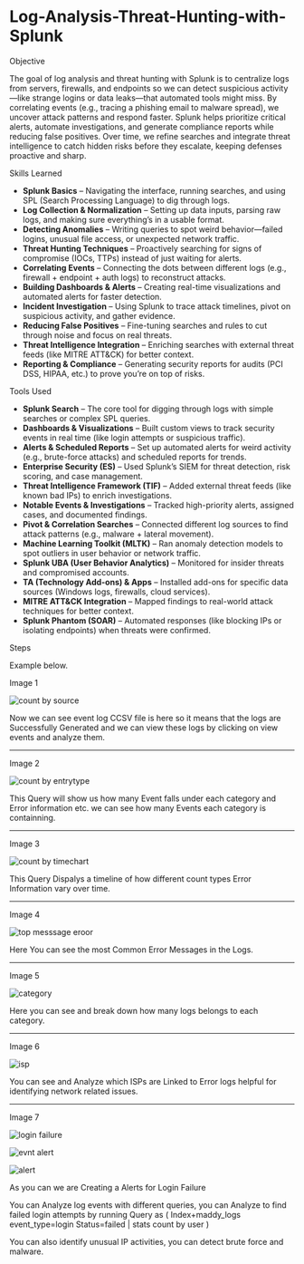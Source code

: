 # Log-Analysis-Threat-Hunting-with-Splunk


Objective

The goal of log analysis and threat hunting with Splunk is to centralize logs from servers, firewalls, and endpoints so we can detect suspicious activity—like strange logins or data leaks—that automated tools might miss. By correlating events (e.g., tracing a phishing email to malware spread), we uncover attack patterns and respond faster. Splunk helps prioritize critical alerts, automate investigations, and generate compliance reports while reducing false positives. Over time, we refine searches and integrate threat intelligence to catch hidden risks before they escalate, keeping defenses proactive and sharp.

Skills Learned 

- **Splunk Basics** – Navigating the interface, running searches, and using SPL (Search Processing Language) to dig through logs.  
- **Log Collection & Normalization** – Setting up data inputs, parsing raw logs, and making sure everything’s in a usable format.  
- **Detecting Anomalies** – Writing queries to spot weird behavior—failed logins, unusual file access, or unexpected network traffic.  
- **Threat Hunting Techniques** – Proactively searching for signs of compromise (IOCs, TTPs) instead of just waiting for alerts.  
- **Correlating Events** – Connecting the dots between different logs (e.g., firewall + endpoint + auth logs) to reconstruct attacks.  
- **Building Dashboards & Alerts** – Creating real-time visualizations and automated alerts for faster detection.  
- **Incident Investigation** – Using Splunk to trace attack timelines, pivot on suspicious activity, and gather evidence.  
- **Reducing False Positives** – Fine-tuning searches and rules to cut through noise and focus on real threats.  
- **Threat Intelligence Integration** – Enriching searches with external threat feeds (like MITRE ATT&CK) for better context.  
- **Reporting & Compliance** – Generating security reports for audits (PCI DSS, HIPAA, etc.) to prove you’re on top of risks.  

Tools Used 

- **Splunk Search** – The core tool for digging through logs with simple searches or complex SPL queries.  
- **Dashboards & Visualizations** – Built custom views to track security events in real time (like login attempts or suspicious traffic).  
- **Alerts & Scheduled Reports** – Set up automated alerts for weird activity (e.g., brute-force attacks) and scheduled reports for trends.  
- **Enterprise Security (ES)** – Used Splunk’s SIEM for threat detection, risk scoring, and case management.  
- **Threat Intelligence Framework (TIF)** – Added external threat feeds (like known bad IPs) to enrich investigations.  
- **Notable Events & Investigations** – Tracked high-priority alerts, assigned cases, and documented findings.  
- **Pivot & Correlation Searches** – Connected different log sources to find attack patterns (e.g., malware + lateral movement).  
- **Machine Learning Toolkit (MLTK)** – Ran anomaly detection models to spot outliers in user behavior or network traffic.  
- **Splunk UBA (User Behavior Analytics)** – Monitored for insider threats and compromised accounts.  
- **TA (Technology Add-ons) & Apps** – Installed add-ons for specific data sources (Windows logs, firewalls, cloud services).  
- **MITRE ATT&CK Integration** – Mapped findings to real-world attack techniques for better context.  
- **Splunk Phantom (SOAR)** – Automated responses (like blocking IPs or isolating endpoints) when threats were confirmed.  

Steps

Example below.

Image 1

![count by source](https://github.com/user-attachments/assets/3962b998-35c4-4535-8d42-9f3cded02c74)

Now we can see event log CCSV file is here so it means that the logs are Successfully Generated and we can view these logs by clicking on view events and analyze them.

<hr>

Image 2

![count by entrytype](https://github.com/user-attachments/assets/c0acc484-11e7-457e-84b0-30ff0f34a454)

This Query will show us how many Event falls under each category and Error information etc.
we can see how many Events each category is containning.

<hr>

Image 3 

![count by timechart ](https://github.com/user-attachments/assets/f0bd493a-92d2-463c-bf12-53c06300ca56)

This Query Dispalys a timeline of how different count types Error Information vary over time.

<hr>

Image 4 

![top messsage eroor](https://github.com/user-attachments/assets/0ed3dd5b-bb59-49f3-931b-f3b1519b6096)

Here You can see the most Common Error Messages in the Logs.

<hr>

Image 5 

![category ](https://github.com/user-attachments/assets/65fdbd3c-6a02-447d-984c-2b916471f253)

Here you can see and break down how many logs belongs to each category.

<hr>

Image 6

![isp](https://github.com/user-attachments/assets/6bf7eacf-bf48-4d6f-b44d-fce99e94c1f4)

You can see and Analyze which ISPs are Linked to Error logs helpful for identifying network related issues.

<hr>

Image 7 

![login  failure](https://github.com/user-attachments/assets/c04fd27b-6eef-4620-bc71-e909ab775390)

![evnt alert](https://github.com/user-attachments/assets/fc7a2449-0b0f-425f-ae51-52030d0e4b5d)

![alert](https://github.com/user-attachments/assets/98835ef7-afb5-4116-af8e-a5870be6617e)

As you can we are Creating a Alerts for Login Failure 

You can Analyze log events with different queries, you can Analyze to find failed login attempts by running Query as ( Index+maddy_logs event_type=login Status=failed | stats count by user )

You can also identify unusual IP activities, you can detect brute force and malware.








